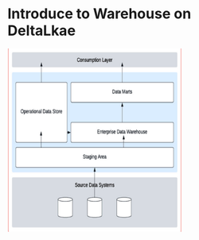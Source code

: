 # Introduce to Warehouse on DeltaLkae


<img src="https://github.com/inf7m/Databricks-Practice/blob/81358cac265073a687711981bae6a4f455fa1f70/Warehouse_onDeltaLake/images/Overview_WarehousePhases.png" width="350" alt="image1">
